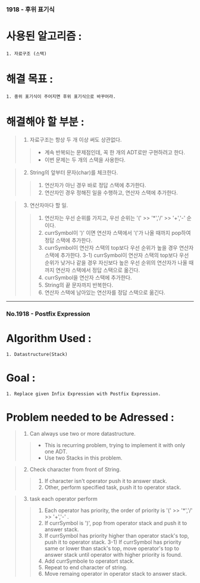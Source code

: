 ### 1918 - 후위 표기식

# 사용된 알고리즘 :
	1. 자료구조 (스택)

# 해결 목표 :
	1. 중위 표기식이 주어지면 후위 표기식으로 바꾸어라.

# 해결해야 할 부분 :
> 1. 자료구조는 항상 두 개 이상 써도 상관없다.
>	> * 계속 반복되는 문제점인데, 꼭 한 개의 ADT로만 구현하려고 한다.
>	> * 이번 문제는 두 개의 스택을 사용한다.

> 2. String의 앞부터 문자(char)를 체크한다.
>	> 1) 연산자가 아닌 경우 바로 정답 스택에 추가한다.
>	> 2) 연산자인 경우 정해진 일을 수행하고, 연산자 스택에 추가한다.

> 3. 연산자마다 할 일.
>	> 1) 연산자는 우선 순위를 가지고, 우선 순위는 '(' >> '*','/' >> '+','-' 순이다.
>	> 2) currSymbol이 ')' 이면 연산자 스택에서 '('가 나올 때까지 pop하여 정답 스택에 추가한다.
>	> 3) currSymbol이  연산자 스택의 top보다 우선 순위가 높을 경우 연산자 스택에 추가한다.
>	> 3-1) currSymbol이 연산자 스택의 top보다 우선 순위가 낮거나 같을 경우 자신보다 높은 우선 순위의 연산자가 나올 때까지 연산자 스택에서 정답 스택으로 옮긴다.
>	> 4) currSymbol을 연산자 스택에 추가한다.
>	> 5) String의 끝 문자까지 반복한다.
>	> 6) 연산자 스택에 남아있는 연산자를 정답 스택으로 옮긴다.
	
* * *

### No.1918 - Postfix Expression

# Algorithm Used :
	1. Datastructure(Stack)

# Goal :
	1. Replace given Infix Expression with Postfix Expression.

# Problem needed to be Adressed :
> 1. Can always use two or more datastructure.
>	> * This is recurring problem, trying to implement it with only one ADT.
>	> * Use two Stacks in this problem.

> 2. Check character from front of String.
>	> 1) If character isn't operator push it to answer stack.
>	> 2) Other, perform specified task, push it to operator stack.

> 3. task each operator perform
>	> 1) Each operator has priority, the order of priority is  '(' >> '*','/' >> '+','-' .
>	> 2) If currSymbol is ')', pop from operator stack and push it to answer stack.
>	> 3) If currSymbol has priority higher than operator stack's top, push it to operator stack.
>	> 3-1) If currSymbol has priority same or lower than stack's top, move operator's top to answer stack until operator with higher priority is found.
>	> 4) Add currSymbole to operatort stack.
>	> 5) Repeat to end character of string.
>	> 6) Move remaing operator in operator stack to answer stack.
